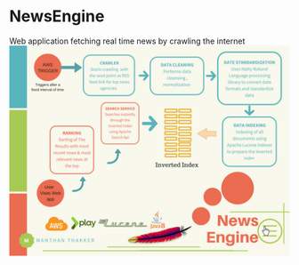 # NewsEngine
Web application fetching real time news by crawling the internet
![alt text](https://github.com/manthanthakker/NewsEngine/blob/master/Red%20Blue%20Simple%20Stripes%20Flowchart.png)
